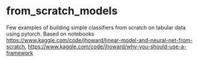 # from_scratch_models
Few examples of building simple classifiers from scratch on tabular data using pytorch. Based on notebooks https://www.kaggle.com/code/jhoward/linear-model-and-neural-net-from-scratch, https://www.kaggle.com/code/jhoward/why-you-should-use-a-framework 
